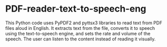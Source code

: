 # PDF-reader-text-to-speech-eng
This Python code uses PyPDF2 and pyttsx3 libraries to read text from PDF files aloud in English. It extracts text from the file, converts it to speech using the text-to-speech engine, and sets the rate and volume of the speech. The user can listen to the content instead of reading it visually.
